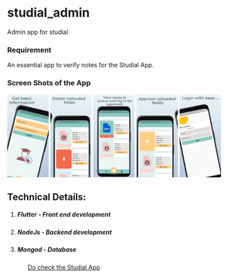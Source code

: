 # studial_admin

Admin app for studial

### Requirement
An essential app to verify notes for the Studial App.

### Screen Shots of the App
<p align="start">
  <img src="https://github.com/SumitAthani/studial_admin/blob/master/previewed/image1.jpeg" width="19%" height="50%" title="hover text">
  <img src="https://github.com/SumitAthani/studial_admin/blob/master/previewed/image2.jpeg" width="19%" height="50%" title="hover text">
  <img src="https://github.com/SumitAthani/studial_admin/blob/master/previewed/image3.jpeg" width="19%" height="50%" title="hover text">
  <img src="https://github.com/SumitAthani/studial_admin/blob/master/previewed/image4.jpeg" width="19%" height="50%" title="hover text">
  <img src="https://github.com/SumitAthani/studial_admin/blob/master/previewed/image5.jpeg" width="19%" height="50%" title="hover text">
  
</p>


<h2> Technical Details: </h2>
<ol>
<li><h5> Flutter - Front end development </h5></li>
<li><h5> NodeJs - Backend development </h5></li>
<li><h5> Mongod - Database </h5></li>
<ol>



[Do check the Studial App](https://github.com/SumitAthani/Studial)
